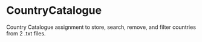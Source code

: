 # CountryCatalogue
Country Catalogue assignment to store, search, remove, and filter countries from 2 .txt files.